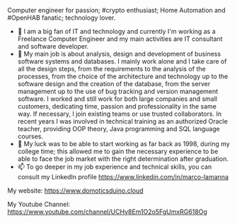 Computer engineer for passion; #crypto enthusiast; Home Automation and #OpenHAB fanatic; technology lover.

- 👋 I am a big fan of IT and technology and currently I'm working as a Freelance Computer Engineer and my main activities are IT consultant and software developer.
- 👀 My main job is about analysis, design and development of business software systems and databases. I mainly work alone and I take care of all the design steps, from the requirements to the analysis of the processes, from the choice of the architecture and technology up to the software design and the creation of the database, from the server management up to the use of bug tracking and version management software. I worked and still work for both large companies and small customers, dedicating time, passion and professionality in the same way. If necessary, I join existing teams or use trusted collaborators. In recent years I was involved in technical training as an authorized Oracle teacher, providing OOP theory, Java programming and SQL language courses.
- 🌱 My luck was to be able to start working as far back as 1998, during my college time; this allowed me to gain the necessary experience to be able to face the job market with the right determination after graduation.
- 📫 To go deeper in my job experience and technical skills, you can consult my LinkedIn profile https://www.linkedin.com/in/marco-lamanna

My website: https://www.domoticsduino.cloud

My Youtube Channel: https://www.youtube.com/channel/UCHv8Em1O2o5FgUmxRG618Og

<!---
domoticsduino/domoticsduino is a ✨ special ✨ repository because its `README.md` (this file) appears on your GitHub profile.
You can click the Preview link to take a look at your changes.
--->
